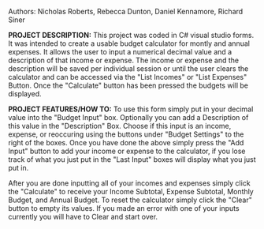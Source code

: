 Authors: Nicholas Roberts, Rebecca Dunton, Daniel Kennamore, Richard Siner

**PROJECT DESCRIPTION:**
This project was coded in C# visual studio forms. It was intended to create a usable budget calculator for montly and annual expenses. It allows the user to input a numerical decimal value and a description of that income or expense.
The income or expense and the description will be saved per individual session or until the user clears the calculator and can be accessed via the "List Incomes" or "List Expenses" Button. Once the "Calculate" button has been pressed
the budgets will be displayed.

**PROJECT FEATURES/HOW TO:**
To use this form simply put in your decimal value into the "Budget Input" box. Optionally you can add a Description of this value in the "Description" Box.
Choose if this input is an income, expense, or reoccuring using the buttons under "Budget Settings" to the right of the boxes.
Once you have done the above simply press the "Add Input" button to add your income or expense to the calculator, if you lose track of what you just put in the "Last Input" boxes will display what you just put in.

After you are done inputting all of your incomes and expenses simply click the "Calculate" to receive your Income Subtotal, Expense Subtotal, Monthly Budget, and Annual Budget.
To reset the calculator simply click the "Clear" button to empty its values.
If you made an error with one of your inputs currently you will have to Clear and start over.
